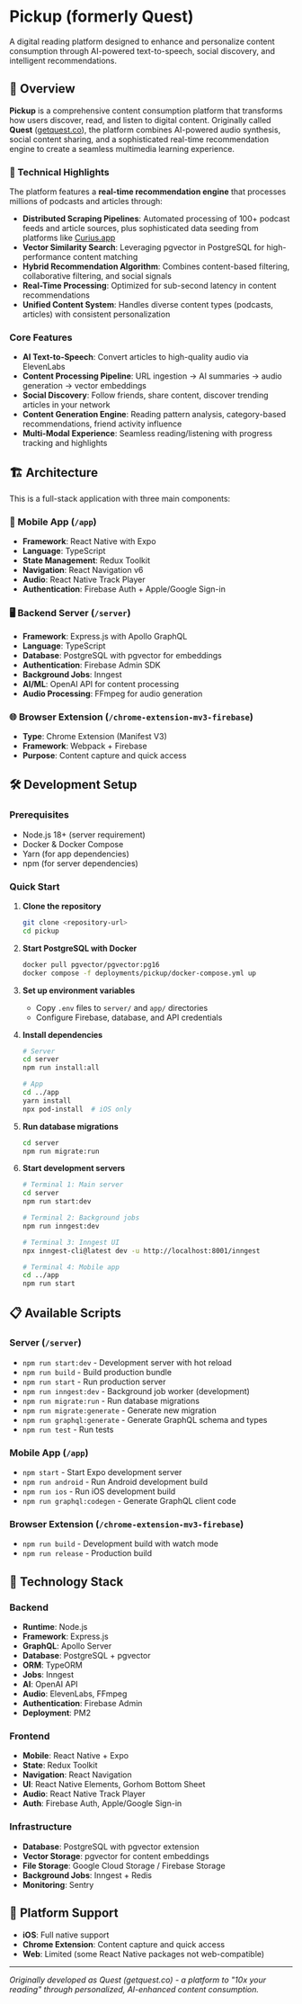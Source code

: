 # Pickup (formerly Quest)

A digital reading platform designed to enhance and personalize content consumption through AI-powered text-to-speech, social discovery, and intelligent recommendations.

## 🚀 Overview

**Pickup** is a comprehensive content consumption platform that transforms how users discover, read, and listen to digital content. Originally called **Quest** ([getquest.co](https://www.getquest.co/)), the platform combines AI-powered audio synthesis, social content sharing, and a sophisticated real-time recommendation engine to create a seamless multimedia learning experience.

### 🧠 Technical Highlights

The platform features a **real-time recommendation engine** that processes millions of podcasts and articles through:

- **Distributed Scraping Pipelines**: Automated processing of 100+ podcast feeds and article sources, plus sophisticated data seeding from platforms like [Curius.app](Curius.app)
- **Vector Similarity Search**: Leveraging pgvector in PostgreSQL for high-performance content matching
- **Hybrid Recommendation Algorithm**: Combines content-based filtering, collaborative filtering, and social signals
- **Real-Time Processing**: Optimized for sub-second latency in content recommendations
- **Unified Content System**: Handles diverse content types (podcasts, articles) with consistent personalization

### Core Features

- **AI Text-to-Speech**: Convert articles to high-quality audio via ElevenLabs
- **Content Processing Pipeline**: URL ingestion → AI summaries → audio generation → vector embeddings
- **Social Discovery**: Follow friends, share content, discover trending articles in your network
- **Content Generation Engine**: Reading pattern analysis, category-based recommendations, friend activity influence
- **Multi-Modal Experience**: Seamless reading/listening with progress tracking and highlights

## 🏗️ Architecture

This is a full-stack application with three main components:

### 📱 Mobile App (`/app`)

- **Framework**: React Native with Expo
- **Language**: TypeScript
- **State Management**: Redux Toolkit
- **Navigation**: React Navigation v6
- **Audio**: React Native Track Player
- **Authentication**: Firebase Auth + Apple/Google Sign-in

### 🖥️ Backend Server (`/server`)

- **Framework**: Express.js with Apollo GraphQL
- **Language**: TypeScript
- **Database**: PostgreSQL with pgvector for embeddings
- **Authentication**: Firebase Admin SDK
- **Background Jobs**: Inngest
- **AI/ML**: OpenAI API for content processing
- **Audio Processing**: FFmpeg for audio generation

### 🌐 Browser Extension (`/chrome-extension-mv3-firebase`)

- **Type**: Chrome Extension (Manifest V3)
- **Framework**: Webpack + Firebase
- **Purpose**: Content capture and quick access

## 🛠️ Development Setup

### Prerequisites

- Node.js 18+ (server requirement)
- Docker & Docker Compose
- Yarn (for app dependencies)
- npm (for server dependencies)

### Quick Start

1. **Clone the repository**

   ```bash
   git clone <repository-url>
   cd pickup
   ```

2. **Start PostgreSQL with Docker**

   ```bash
   docker pull pgvector/pgvector:pg16
   docker compose -f deployments/pickup/docker-compose.yml up
   ```

3. **Set up environment variables**

   - Copy `.env` files to `server/` and `app/` directories
   - Configure Firebase, database, and API credentials

4. **Install dependencies**

   ```bash
   # Server
   cd server
   npm run install:all

   # App
   cd ../app
   yarn install
   npx pod-install  # iOS only
   ```

5. **Run database migrations**

   ```bash
   cd server
   npm run migrate:run
   ```

6. **Start development servers**

   ```bash
   # Terminal 1: Main server
   cd server
   npm run start:dev

   # Terminal 2: Background jobs
   npm run inngest:dev

   # Terminal 3: Inngest UI
   npx inngest-cli@latest dev -u http://localhost:8001/inngest

   # Terminal 4: Mobile app
   cd ../app
   npm run start
   ```

## 📋 Available Scripts

### Server (`/server`)

- `npm run start:dev` - Development server with hot reload
- `npm run build` - Build production bundle
- `npm run start` - Run production server
- `npm run inngest:dev` - Background job worker (development)
- `npm run migrate:run` - Run database migrations
- `npm run migrate:generate` - Generate new migration
- `npm run graphql:generate` - Generate GraphQL schema and types
- `npm run test` - Run tests

### Mobile App (`/app`)

- `npm start` - Start Expo development server
- `npm run android` - Run Android development build
- `npm run ios` - Run iOS development build
- `npm run graphql:codegen` - Generate GraphQL client code

### Browser Extension (`/chrome-extension-mv3-firebase`)

- `npm run build` - Development build with watch mode
- `npm run release` - Production build

## 🔧 Technology Stack

### Backend

- **Runtime**: Node.js
- **Framework**: Express.js
- **GraphQL**: Apollo Server
- **Database**: PostgreSQL + pgvector
- **ORM**: TypeORM
- **Jobs**: Inngest
- **AI**: OpenAI API
- **Audio**: ElevenLabs, FFmpeg
- **Authentication**: Firebase Admin
- **Deployment**: PM2

### Frontend

- **Mobile**: React Native + Expo
- **State**: Redux Toolkit
- **Navigation**: React Navigation
- **UI**: React Native Elements, Gorhom Bottom Sheet
- **Audio**: React Native Track Player
- **Auth**: Firebase Auth, Apple/Google Sign-in

### Infrastructure

- **Database**: PostgreSQL with pgvector extension
- **Vector Storage**: pgvector for content embeddings
- **File Storage**: Google Cloud Storage / Firebase Storage
- **Background Jobs**: Inngest + Redis
- **Monitoring**: Sentry

## 📱 Platform Support

- **iOS**: Full native support
- **Chrome Extension**: Content capture and quick access
- **Web**: Limited (some React Native packages not web-compatible)

---

_Originally developed as Quest (getquest.co) - a platform to "10x your reading" through personalized, AI-enhanced content consumption._
